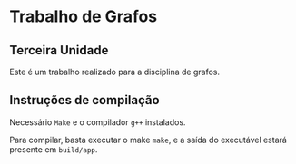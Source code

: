# Trabalho de Grafos

## Terceira Unidade

Este é um trabalho realizado para a disciplina de grafos.

## Instruções de compilação

Necessário `Make` e o compilador `g++` instalados.

Para compilar, basta executar o make `make`, e a saída do executável estará presente em `build/app`.
